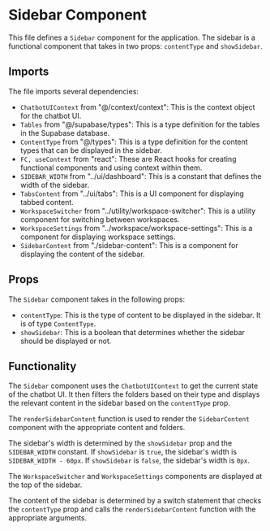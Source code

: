 # Sidebar Component

This file defines a `Sidebar` component for the application. The sidebar is a functional component that takes in two props: `contentType` and `showSidebar`.

## Imports

The file imports several dependencies:

- `ChatbotUIContext` from "@/context/context": This is the context object for the chatbot UI.
- `Tables` from "@/supabase/types": This is a type definition for the tables in the Supabase database.
- `ContentType` from "@/types": This is a type definition for the content types that can be displayed in the sidebar.
- `FC, useContext` from "react": These are React hooks for creating functional components and using context within them.
- `SIDEBAR_WIDTH` from "../ui/dashboard": This is a constant that defines the width of the sidebar.
- `TabsContent` from "../ui/tabs": This is a UI component for displaying tabbed content.
- `WorkspaceSwitcher` from "../utility/workspace-switcher": This is a utility component for switching between workspaces.
- `WorkspaceSettings` from "../workspace/workspace-settings": This is a component for displaying workspace settings.
- `SidebarContent` from "./sidebar-content": This is a component for displaying the content of the sidebar.

## Props

The `Sidebar` component takes in the following props:

- `contentType`: This is the type of content to be displayed in the sidebar. It is of type `ContentType`.
- `showSidebar`: This is a boolean that determines whether the sidebar should be displayed or not.

## Functionality

The `Sidebar` component uses the `ChatbotUIContext` to get the current state of the chatbot UI. It then filters the folders based on their type and displays the relevant content in the sidebar based on the `contentType` prop.

The `renderSidebarContent` function is used to render the `SidebarContent` component with the appropriate content and folders.

The sidebar's width is determined by the `showSidebar` prop and the `SIDEBAR_WIDTH` constant. If `showSidebar` is `true`, the sidebar's width is `SIDEBAR_WIDTH - 60px`. If `showSidebar` is `false`, the sidebar's width is `0px`.

The `WorkspaceSwitcher` and `WorkspaceSettings` components are displayed at the top of the sidebar.

The content of the sidebar is determined by a switch statement that checks the `contentType` prop and calls the `renderSidebarContent` function with the appropriate arguments.